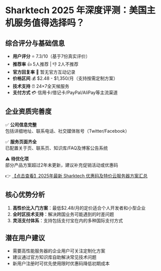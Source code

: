 # Sharktech 2025 年深度评测：美国主机服务值得选择吗？

## 综合评分与基础信息
- **用户评分** ⭐ 7.3/10（基于7份真实评价）
- **推荐率** 👍 5人推荐 | 👎 2人不推荐
- **官方回复率** 🤝 暂无官方互动记录
- **价格区间** 💰 $2.48 - $1,350/月（支持按需定制方案）
- **技术支持** ⏰ 24×7全天候服务
- **支付方式** 💳 信用卡/借记卡/PayPal/AliPay等主流渠道

## 企业资质完善度
✅ **公司信息完整**  
包括详细地址、联系电话、社交媒体账号（Twitter/Facebook）  

✅ **服务页面齐全**  
已配置关于页、联系页、知识库/FAQ及博客公告系统  

⚠️ **待优化项**  
部分产品方案超过2年未更新，建议补充促销活动或优惠码  

👉 [【点击查看】2025年最新 Sharktech 优惠码及特价云服务器方案汇总](https://bit.ly/Sharktech)

## 核心优势分析
1. **高性价比入门方案**：最低$2.48/月的定价适合个人开发者和小型企业
2. **全时区技术支持**：解决跨国业务可能遇到的时差问题
3. **灵活支付体系**：支持包括支付宝在内的多种国际支付方式

## 潜在用户建议
- 需要高性能服务器的企业用户可关注定制化方案
- 建议通过官方知识库自助解决常见技术问题
- 新用户注册时可优先使用限时优惠码降低初期成本
